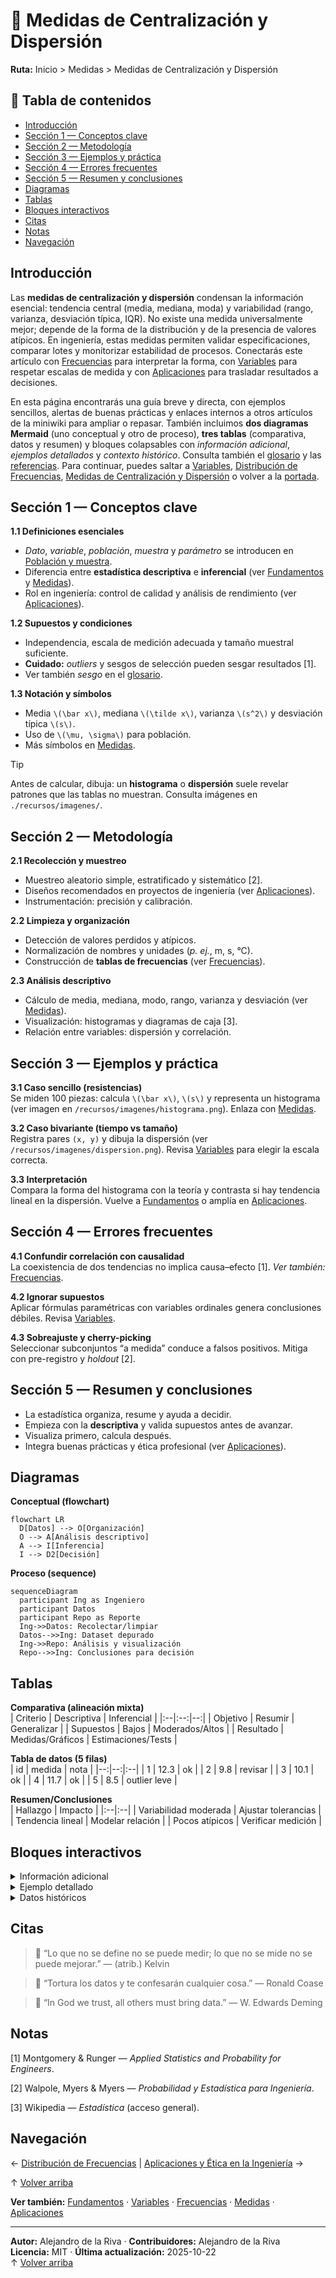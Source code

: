 # 📏 Medidas de Centralización y Dispersión

**Ruta:** Inicio > Medidas > Medidas de Centralización y Dispersión

## 📑 Tabla de contenidos
- [Introducción](#introducción)
- [Sección 1 — Conceptos clave](#sección-1--conceptos-clave)
- [Sección 2 — Metodología](#sección-2--metodología)
- [Sección 3 — Ejemplos y práctica](#sección-3--ejemplos-y-práctica)
- [Sección 4 — Errores frecuentes](#sección-4--errores-frecuentes)
- [Sección 5 — Resumen y conclusiones](#sección-5--resumen-y-conclusiones)
- [Diagramas](#diagramas)
- [Tablas](#tablas)
- [Bloques interactivos](#bloques-interactivos)
- [Citas](#citas)
- [Notas](#notas)
- [Navegación](#navegación)


## Introducción
Las **medidas de centralización y dispersión** condensan la información esencial: tendencia central (media, mediana, moda) y variabilidad (rango, varianza, desviación típica, IQR). No existe una medida universalmente mejor; depende de la forma de la distribución y de la presencia de valores atípicos. En ingeniería, estas medidas permiten validar especificaciones, comparar lotes y monitorizar estabilidad de procesos. Conectarás este artículo con [Frecuencias](./articulo-3.md) para interpretar la forma, con [Variables](./articulo-2.md) para respetar escalas de medida y con [Aplicaciones](./articulo-5.md) para trasladar resultados a decisiones.

En esta página encontrarás una guía breve y directa, con ejemplos sencillos, alertas de buenas prácticas y enlaces internos a otros artículos de la miniwiki para ampliar o repasar. También incluimos **dos diagramas Mermaid** (uno conceptual y otro de proceso), **tres tablas** (comparativa, datos y resumen) y bloques colapsables con *información adicional*, *ejemplos detallados* y *contexto histórico*. Consulta también el [glosario](./glosario.md) y las [referencias](./referencias.md). Para continuar, puedes saltar a [Variables](./articulo-2.md), [Distribución de Frecuencias](./articulo-3.md), [Medidas de Centralización y Dispersión](./articulo-4.md) o volver a la [portada](./index.md).


## Sección 1 — Conceptos clave
**1.1 Definiciones esenciales**  
- *Dato*, *variable*, *población*, *muestra* y *parámetro* se introducen en [Población y muestra](./articulo-4.md).  
- Diferencia entre **estadística descriptiva** e **inferencial** (ver [Fundamentos](./articulo-1.md) y [Medidas](./articulo-4.md)).  
- Rol en ingeniería: control de calidad y análisis de rendimiento (ver [Aplicaciones](./articulo-5.md)).

**1.2 Supuestos y condiciones**  
- Independencia, escala de medición adecuada y tamaño muestral suficiente.  
- **Cuidado:** *outliers* y sesgos de selección pueden sesgar resultados [1].  
- Ver también *sesgo* en el [glosario](./glosario.md).

**1.3 Notación y símbolos**  
- Media `\(\bar x\)`, mediana `\(\tilde x\)`, varianza `\(s^2\)` y desviación típica `\(s\)`.  
- Uso de `\(\mu, \sigma\)` para población.  
- Más símbolos en [Medidas](./articulo-4.md).

> [!TIP]
> Antes de calcular, dibuja: un **histograma** o **dispersión** suele revelar patrones que las tablas no muestran. Consulta imágenes en `./recursos/imagenes/`.


## Sección 2 — Metodología
**2.1 Recolección y muestreo**  
- Muestreo aleatorio simple, estratificado y sistemático [2].  
- Diseños recomendados en proyectos de ingeniería (ver [Aplicaciones](./articulo-5.md)).  
- Instrumentación: precisión y calibración.

**2.2 Limpieza y organización**  
- Detección de valores perdidos y atípicos.  
- Normalización de nombres y unidades (*p. ej.*, m, s, °C).  
- Construcción de **tablas de frecuencias** (ver [Frecuencias](./articulo-3.md)).

**2.3 Análisis descriptivo**  
- Cálculo de media, mediana, modo, rango, varianza y desviación (ver [Medidas](./articulo-4.md)).  
- Visualización: histogramas y diagramas de caja [3].  
- Relación entre variables: dispersión y correlación.


## Sección 3 — Ejemplos y práctica
**3.1 Caso sencillo (resistencias)**  
Se miden 100 piezas: calcula `\(\bar x\)`, `\(s\)` y representa un histograma (ver imagen en `/recursos/imagenes/histograma.png`). Enlaza con [Medidas](./articulo-4.md).

**3.2 Caso bivariante (tiempo vs tamaño)**  
Registra pares `(x, y)` y dibuja la dispersión (ver `/recursos/imagenes/dispersion.png`). Revisa [Variables](./articulo-2.md) para elegir la escala correcta.

**3.3 Interpretación**  
Compara la forma del histograma con la teoría y contrasta si hay tendencia lineal en la dispersión. Vuelve a [Fundamentos](./articulo-1.md) o amplía en [Aplicaciones](./articulo-5.md).


## Sección 4 — Errores frecuentes
**4.1 Confundir correlación con causalidad**  
La coexistencia de dos tendencias no implica causa–efecto [1]. *Ver también:* [Frecuencias](./articulo-3.md).

**4.2 Ignorar supuestos**  
Aplicar fórmulas paramétricas con variables ordinales genera conclusiones débiles. Revisa [Variables](./articulo-2.md).

**4.3 Sobreajuste y cherry-picking**  
Seleccionar subconjuntos “a medida” conduce a falsos positivos. Mitiga con pre-registro y *holdout* [2].


## Sección 5 — Resumen y conclusiones
- La estadística organiza, resume y ayuda a decidir.  
- Empieza con la **descriptiva** y valida supuestos antes de avanzar.  
- Visualiza primero, calcula después.  
- Integra buenas prácticas y ética profesional (ver [Aplicaciones](./articulo-5.md)).


## Diagramas
**Conceptual (flowchart)**  
```mermaid
flowchart LR
  D[Datos] --> O[Organización]
  O --> A[Análisis descriptivo]
  A --> I[Inferencia]
  I --> D2[Decisión]
```
**Proceso (sequence)**  
```mermaid
sequenceDiagram
  participant Ing as Ingeniero
  participant Datos
  participant Repo as Reporte
  Ing->>Datos: Recolectar/limpiar
  Datos-->>Ing: Dataset depurado
  Ing->>Repo: Análisis y visualización
  Repo-->>Ing: Conclusiones para decisión
```


## Tablas
**Comparativa (alineación mixta)**  
| Criterio | Descriptiva | Inferencial |
|:--|:--:|--:|
| Objetivo | Resumir | Generalizar |
| Supuestos | Bajos | Moderados/Altos |
| Resultado | Medidas/Gráficos | Estimaciones/Tests |

**Tabla de datos (5 filas)**  
| id | medida | nota |
|--:|--:|:--|
| 1 | 12.3 | ok |
| 2 | 9.8 | revisar |
| 3 | 10.1 | ok |
| 4 | 11.7 | ok |
| 5 | 8.5 | outlier leve |

**Resumen/Conclusiones**  
| Hallazgo | Impacto |
|:--|:--|
| Variabilidad moderada | Ajustar tolerancias |
| Tendencia lineal | Modelar relación |
| Pocos atípicos | Verificar medición |


## Bloques interactivos
<details><summary>Información adicional</summary>
<p>La calidad de los datos define la calidad de las conclusiones. Documenta siempre el origen y el método.</p>
</details>
<details><summary>Ejemplo detallado</summary>
<p>Calcula la media con `x̄ = (Σ xi)/n` y la varianza con `s² = Σ(xi−x̄)²/(n−1)`.</p>
</details>
<details><summary>Datos históricos</summary>
<p>Desde Graunt y Quételet hasta Gosset (Student), la estadística ha evolucionado con la computación.</p>
</details>


## Citas
> 💬 “Lo que no se define no se puede medir; lo que no se mide no se puede mejorar.” — (atrib.) Kelvin

> 💬 “Tortura los datos y te confesarán cualquier cosa.” — Ronald Coase

> 💬 “In God we trust, all others must bring data.” — W. Edwards Deming


## Notas
[1] Montgomery & Runger — *Applied Statistics and Probability for Engineers*.  

[2] Walpole, Myers & Myers — *Probabilidad y Estadística para Ingeniería*.  

[3] Wikipedia — *Estadística* (acceso general).  



## Navegación
← [Distribución de Frecuencias](./articulo-3.md) | [Aplicaciones y Ética en la Ingeniería](./articulo-5.md) →  

↑ [Volver arriba](#)  

**Ver también:** [Fundamentos](./articulo-1.md) · [Variables](./articulo-2.md) · [Frecuencias](./articulo-3.md) · [Medidas](./articulo-4.md) · [Aplicaciones](./articulo-5.md)


---
**Autor:** Alejandro de la Riva · **Contribuidores:** Alejandro de la Riva  
**Licencia:** MIT · **Última actualización:** 2025-10-22  
↑ [Volver arriba](#)
